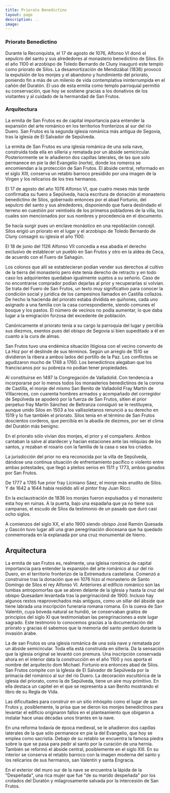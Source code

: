 ```yaml
---
title: Priorato Benedictino
layout: page
description: ..
image: 
---
```


### Priorato Benedictino

Durante la Reconquista, el 17 de agosto de 1076, Alfonso VI donó el sepulcro del santo y sus alrededores al monasterio benedictino de Silos. En el año 1100 el arzobispo de Toledo Bernardo de Cluny inauguró este templo como priorato de Silos. La desamortización de Mendizábal (1836) provocó la expulsión de los monjes y el abandono y hundimiento del priorato, poniendo fin a más de un milenio de vida contemplativa ininterrumpida en el cañón del Duratón. El uso de esta ermita como templo parroquial permitió su conservación, que hoy se sostiene gracias a los donativos de los visitantes y al cuidado de la hermandad de San Frutos.

### Arquitectura

La ermita de San Frutos es de capital importancia para entender la expansión del arte románico en los territorios fronterizos al sur del río Duero. San Frutos es la segunda iglesia románica más antigua de Segovia, tras la iglesia de El Salvador de Sepúlveda.

La ermita de San Frutos es una iglesia románica de una sola nave, construida toda ella en sillería y rematada por un ábside semicircular. Posteriormente se le añadieron dos capillas laterales, de las que solo permanece en pie la del Evangelio (norte), donde los romeros se encomiendan a la protección de San Frutos. El ábside central, reformado en el siglo XIII, conserva un retablo barroco presidido por una imagen de la Virgen y los relicarios de los tres hermanos.



El 17 de agosto del año 1076 Alfonso VI, que cuatro meses más tarde confirmaba su fuero a Sepúlveda, hacia escritura de donación al monasterio benedictino de Silos, gobernado entonces por el abad Fortunio, del sepulcro del santo y sus alrededores, disponiendo que fuera deslindado el terreno en cuestión por veintiséis de los primeros pobladores de la villa, los cuales son mencionados por sus nombres y procedencia en el documento. 

Se hacía surgir pues un enclave monástico en una repoblación concejil. Silos erigió un priorato en el lugar y el arzobispo de Toledo Bernardo de Cluny consagró su iglesia el año 1100.

El 18 de junio del 1126 Alfonso VII concedía a esa abadía el derecho exclusivo de establecer un pueblo en San Frutos y otro en la aldea de Ceca, de acuerdo con el Fuero de Sahagún.

Los colonos que allí se establecieran podían vender sus derechos al cultivo de la tierra del monasterio pero éste tenía derecho de retracto y en todo caso los adquirientes quedaban igualmente sujetos a su señorío. Caso de no encontrarse comprador podían dejarlas al prior y recuperarlas si volvían. Se trata del Fuero de San Frutos, un texto muy significativo para conocer la condición social y jurídica de los campesinos llamados en Castilla collazos. De hecho la hacienda del priorato estaba dividida en quiñones, cada uno asignado a una familia con la casa correspondiente, siendo comunes el bosque y los pastos. El número de vecinos no podía aumentar, lo que daba lugar a la emigración forzosa del excedente de población.

Canónicamente el priorato tenía a su cargo la parroquia del lugar y percibía sus diezmos, exentos pues del obispo de Segovia si bien supeditado a él en cuanto a la cura de almas.

San Frutos tuvo una endémica situación litigiosa con el vecino convento de La Hoz por el deslinde de sus términos. Según un arreglo de 1510 se dividieron la ribera a ambos lados del portillo de la Paz. Los conflictos se agudizaron mucho de 1748 a 1760. Los benedictinos alegaban que los franciscanos por su pobreza no podían tener propiedades.

Al constituirse en 1497 la Congregación de Valladolid. Con tendencia a incorporarse por lo menos todos los monasterios benedictinos de la corona de Castilla, el monje del mismo San Benito de Valladolid Fray Martín de Villacreces, con cuarenta hombres armados y acompañado del corregidor de Sepúlveda se apoderó por la fuerza de San Frutos, sitien el prior perpetuo fray Martín Sánchez de Beltranza consiguió se le restituyera, aunque unido Silos en 1503 a los vallisoletanos renunció a su derecho en 1519 y lo fue también el priorato. Silos tenía en el término de San Frutos doscientos corderos, que percibía en la abadía de diezmos, por ser el clima del Duratón más benigno.

En el priorato sólo vivían dos monjes, el prior y el compañero. Ambos cantaban la salve al atardecer y hacían estaciones ante las reliquias de los santos, y rezaban el rosario con la familia de la casa o sea los criados.

La jurisdicción del prior no era reconocida por la villa de Sepúlveda, dándose una continua situación de enfrentamiento pacífico o violento entre ambas potestades, que llegó a pleitos serios en 1511 y 1773, ambos ganados por San Frutos.

De 1777 a 1785 fue prior fray Liciniano Sáez, el monje más erudito de Silos. Y de 1642 a 1644 había residido allí el pintor fray Juan Ricci.

En la exclaustración de 1836 los monjes fueron expulsados y el monasterio esta hoy en ruinas. A la puerta, bajo una espadaña que ya no tiene sus campanas, el escudo de Silos da testimonio de un pasado que duró casi ocho siglos.

A comienzos del siglo XX, el año 1900 siendo obispo José Ramón Quesada y Gascón tuvo lugar allí una gran peregrinación diocesana que ha quedado conmemorada en la explanada por una cruz monumental de hierro.




## Arquitectura

La ermita de san Frutos es, realmente, una igleisa románica de capital importancia para entender la expansión del arte románico al sur del río Duero, en el territorio fronterizo de la Extremadura castellana. Comenzó a construirse tras la donación que en 1076 hizo al monasterio de Santo Domingo de Silos el rey Alfonso VI. Anteriores al edificio románico son las tumbas antropomorfas que se abren delante de la iglesia y hasta la cruz del obispo Quesadam levantada tras la pergrinaciónd de 1900. Incluso hay algunos restos reaprovechados más antiguos, como un sillar del ábside que tiene labrada una inscripción funeraria romana romana. En la cueva de San Valentín, cuya bóveda natural se hundió, se conservaban graitos de principios del siglo XI que testimoniaban las peregrinaciones a este lugar sagrado. Este testmonio lo conocemos gracias a la documentación del priorato y gracias él sabemos que la memoria del santo perduró durante la invasión árabe.

La de san Frutos es una iglesia románica de una sola nave y rematada por un ábside semicircular. Toda ella está construida en sillería. Da la sensación que la iglesia original se levantó con premura. Una inscripción conservada ahora en el interior data la construcción en el año 1100 y nos aporta el nombre del arquitecto dom Michael. Fortunio era entonces abad de Silos. San Frutos compite con la Iglesia de El Salvador de Sepúlveda por la primacía del románico al sur del río Duero. La decoración escultórica de la iglesia del priorato, como la de Sepúlveda, tiene un aire muy primitivo. En ella destaca un capitel en el que se representa a san Benito mostrando el libro de su Regla de Vida.

Las dificultades para construir en un sitio inhóspito como el lugar de san Frutos y, posiblemente, la prisa que se dieron los monjes benedictinos para levantar el edificio originaron fallos en el planteamiento que obigaron a instalar hace unas décadas unos tirantes en la nave.

En una reforma todavía de época medieval, se le añadieron dos capillas laterales de la que sólo permanece en pie la del Evangelio, que hoy se emplea como sacristía. Debajo de su retablo se encuentra la famosa piedra sobre la que se pasa para pedir al santo por la curación de una hernia. También se reformó el ábside central, posiblemente en el siglo XIII. En su interior se conserva el retablo barroco con la imagen moderna del santo y los relicarios de sus hermanos, san  Valentín y santa Engracia.

 En el exterior del muro sur de la nave se encuentra la lápida de la "Despeñada", una rica mujer que fue "de su marido despeñada" por los crotados del Duratón y milagrosamente salvada por la intercesión de San Frutos.
